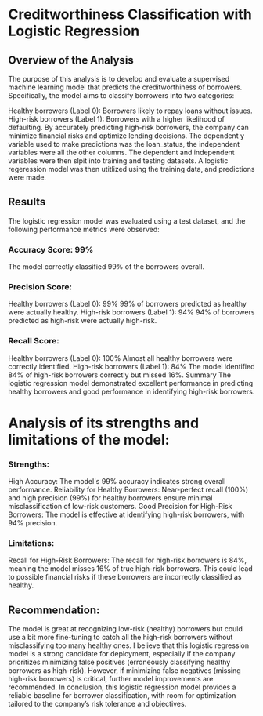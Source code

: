 # Creditworthiness Classification with Logistic Regression

## Overview of the Analysis
The purpose of this analysis is to develop and evaluate a supervised machine learning model that predicts the creditworthiness of borrowers. Specifically, the model aims to classify borrowers into two categories:

Healthy borrowers (Label 0): Borrowers likely to repay loans without issues.
High-risk borrowers (Label 1): Borrowers with a higher likelihood of defaulting.
By accurately predicting high-risk borrowers, the company can minimize financial risks and optimize lending decisions.
The dependent y variable used to make predictions was the loan_status, the independent variables were all the other columns. The dependent and independent variables were then slpit into training and testing datasets. A logistic regeression model was then utitlized using the training data, and predictions were made.

## Results
The logistic regression model was evaluated using a test dataset, and the following performance metrics were observed:

### Accuracy Score: 99%
The model correctly classified 99% of the borrowers overall.

### Precision Score:

Healthy borrowers (Label 0): 99%
99% of borrowers predicted as healthy were actually healthy.
High-risk borrowers (Label 1): 94%
94% of borrowers predicted as high-risk were actually high-risk.

### Recall Score:

Healthy borrowers (Label 0): 100%
Almost all healthy borrowers were correctly identified.
High-risk borrowers (Label 1): 84%
The model identified 84% of high-risk borrowers correctly but missed 16%.
Summary
The logistic regression model demonstrated excellent performance in predicting healthy borrowers and good performance in identifying high-risk borrowers. 

# Analysis of its strengths and limitations of the model:

### Strengths:
High Accuracy: The model's 99% accuracy indicates strong overall performance.
Reliability for Healthy Borrowers: Near-perfect recall (100%) and high precision (99%) for healthy borrowers ensure minimal misclassification of low-risk customers.
Good Precision for High-Risk Borrowers: The model is effective at identifying high-risk borrowers, with 94% precision.
### Limitations:
Recall for High-Risk Borrowers: The recall for high-risk borrowers is 84%, meaning the model misses 16% of true high-risk borrowers. This could lead to possible financial risks if these borrowers are incorrectly classified as healthy.

## Recommendation:
The model is great at recognizing low-risk (healthy) borrowers but could use a bit more fine-tuning to catch all the high-risk borrowers without misclassifying too many healthy ones. I believe that this logistic regression model is a strong candidate for deployment, especially if the company prioritizes minimizing false positives (erroneously classifying healthy borrowers as high-risk). However, if minimizing false negatives (missing high-risk borrowers) is critical, further model improvements are recommended. 
In conclusion, this logistic regression model provides a reliable baseline for borrower classification, with room for optimization tailored to the company’s risk tolerance and objectives.

